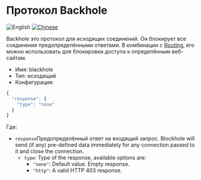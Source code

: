 # Протокол Backhole

![English](../../resources/englishc.svg) [![Chinese](../../resources/chinese.svg)](https://www.v2ray.com/chapter_02/protocols/blackhole.html)

Backhole это протокол для исходящих соединений. Он блокирует все соединения предопределёнными ответами. В комбинации с [Routing](../routing.md), его можно использовать для блокировки доступа к определённым веб-сайтам.

* Имя: blackhole
* Тип: исходящий
* Конфигурация:

```javascript
{
  "response": {
    "type": "none"
  }
}
```

Где:

* `response`Предопределённый ответ на входящий запрос. Blockhole will send (if any) pre-defined data immediately for any connection passed to it and close the connection. 
  * `type`: Type of the response, available options are: 
    * `"none"`: Default value. Empty response.
    * `"http"`: A valid HTTP 403 response.